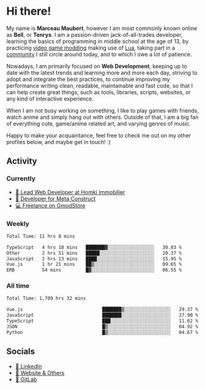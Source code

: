 # Hi there!

My name is **Marceau Maubert**, however I am most commonly known online as **Bell**, or **Tenrys**. I am a passion-driven jack-of-all-trades developer, learning the basics of programming in middle school at the age of 13, by practicing [video game modding](https://garrysmod.com) making use of [Lua](https://lua.org), taking part in a [community](https://metastruct.net) I still circle around today, and to which I owe a lot of patience.

Nowadays, I am primarily focused on **Web Development**, keeping up to date with the latest trends and learning more and more each day, striving to adopt  and integrate the best practices, to continue improving my performance writing clean, readable, maintainable and fast code, so that I can help create great things, such as tools, libraries, scripts, websites, or any kind of interactive experience.

When I am not busy working on something, I like to play games with friends, watch anime and simply hang out with others. Outside of that, I am a big fan of everything cute, game/anime related art, and varying genres of music.

Happy to make your acquaintance, feel free to check me out on my other profiles below, and maybe get in touch! :)

## Activity

### Currently

- [🏢 Lead Web Developer at Homki Immobilier](https://homki-immobilier.com)
- [🎈 Developer for Meta Construct](https://metastruct.net)
- [💻 Freelance on GmodStore](https://www.gmodstore.com/users/Tenrys)

### Weekly
<!--START_SECTION:wakaWeekly-->

```txt
Total Time: 11 hrs 8 mins

TypeScript   4 hrs 18 mins   ███████▓░░░░░░░░░░░░░░░░░   30.83 %
Other        2 hrs 51 mins   █████░░░░░░░░░░░░░░░░░░░░   20.37 %
JavaScript   2 hrs 13 mins   ████░░░░░░░░░░░░░░░░░░░░░   15.95 %
Vue.js       1 hr 21 mins    ██▒░░░░░░░░░░░░░░░░░░░░░░   09.65 %
ERB          54 mins         █▓░░░░░░░░░░░░░░░░░░░░░░░   06.55 %
```

<!--END_SECTION:wakaWeekly-->

### All time
<!--START_SECTION:wakaTotal-->

```txt
Total Time: 1,709 hrs 32 mins

Vue.js                             ███████▒░░░░░░░░░░░░░░░░░   29.37 %
JavaScript                         ███████░░░░░░░░░░░░░░░░░░   27.90 %
TypeScript                         ███░░░░░░░░░░░░░░░░░░░░░░   11.62 %
JSON                               █▒░░░░░░░░░░░░░░░░░░░░░░░   04.92 %
Python                             █▒░░░░░░░░░░░░░░░░░░░░░░░   04.67 %
```

<!--END_SECTION:wakaTotal-->

## Socials

- [👔 LinkedIn](https://www.linkedin.com/in/marceau-maubert)
- [🔗 Website & Others](https://bell.moe)
- [🦊 GitLab](https://gitlab.com/Tenrys)
